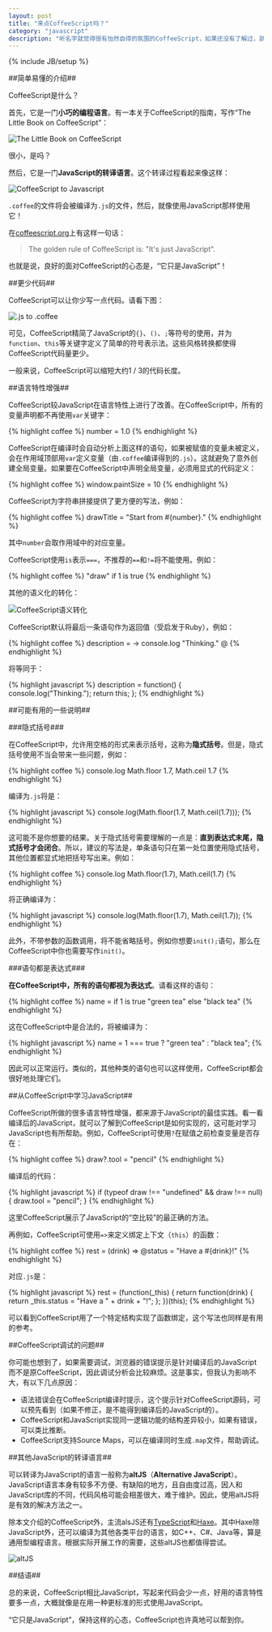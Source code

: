 ```yaml
---
layout: post
title: "来点CoffeeScript吗？"
category: "javascript"
description: "听名字就觉得很有怡然自得的氛围的CoffeeScript，如果还没有了解过，就认真了解一下吧！"
---
```

{% include JB/setup %}

##简单易懂的介绍##

CoffeeScript是什么？

首先，它是一门**小巧的编程语言**。有一本关于CoffeeScript的指南，写作“The Little Book on CoffeeScript”：

![The Little Book on CoffeeScript][img_little_book_cover]

很小，是吗？

然后，它是一门**JavaScript的转译语言**。这个转译过程看起来像这样：

![CoffeeScript to Javascript][img_coffee_simple_compile]

`.coffee`的文件将会被编译为`.js`的文件，然后，就像使用JavaScript那样使用它！

在[coffeescript.org][]上有这样一句话：

 > The golden rule of CoffeeScript is: "It's just JavaScript".

也就是说，良好的面对CoffeeScript的心态是，“它只是JavaScript”！

##更少代码##

CoffeeScript可以让你少写一点代码。请看下图：

![.js to .coffee][img_coffee_less_code]

可见，CoffeeScript精简了JavaScript的`{}`、`()`、`;`等符号的使用，并为`function`、`this`等关键字定义了简单的符号表示法。这些风格转换都使得CoffeeScript代码量更少。

一般来说，CoffeeScript可以缩短大约1 / 3的代码长度。

##语言特性增强##

CoffeeScript较JavaScript在语言特性上进行了改善。在CoffeeScript中，所有的变量声明都不再使用`var`关键字：

{% highlight coffee %}
number = 1.0
{% endhighlight %}

CoffeeScript在编译时会自动分析上面这样的语句，如果被赋值的变量未被定义，会在作用域顶部用`var`定义变量（由`.coffee`编译得到的`.js`）。这就避免了意外创建全局变量。如果要在CoffeeScript中声明全局变量，必须用显式的代码定义：

{% highlight coffee %}
window.paintSize = 10
{% endhighlight %}

CoffeeScript为字符串拼接提供了更方便的写法，例如：

{% highlight coffee %}
drawTitle = "Start from #{number}."
{% endhighlight %}

其中`number`会取作用域中的对应变量。

CoffeeScript使用`is`表示`===`，不推荐的`==`和`!=`将不能使用。例如：

{% highlight coffee %}
"draw" if 1 is true
{% endhighlight %}

其他的语义化的转化：

![CoffeeScript语义转化][img_coffee_keyword]

CoffeeScript默认将最后一条语句作为返回值（受启发于Ruby），例如：

{% highlight coffee %}
description = ->
    console.log "Thinking."
    @
{% endhighlight %}

将等同于：

{% highlight javascript %}
description = function() {
    console.log("Thinking.");
    return this;
};
{% endhighlight %}

##可能有用的一些说明##

###隐式括号###

在CoffeeScript中，允许用空格的形式来表示括号，这称为**隐式括号**。但是，隐式括号使用不当会带来一些问题，例如：

{% highlight coffee %}
console.log Math.floor 1.7, Math.ceil 1.7
{% endhighlight %}

编译为`.js`将是：

{% highlight javascript %}
console.log(Math.floor(1.7, Math.ceil(1.7)));
{% endhighlight %}

这可能不是你想要的结果。关于隐式括号需要理解的一点是：**直到表达式末尾，隐式括号才会闭合**。所以，建议的写法是，单条语句只在第一处位置使用隐式括号，其他位置都显式地把括号写出来。例如：

{% highlight coffee %}
console.log Math.floor(1.7), Math.ceil(1.7)
{% endhighlight %}

将正确编译为：

{% highlight javascript %}
console.log(Math.floor(1.7), Math.ceil(1.7));
{% endhighlight %}

此外，不带参数的函数调用，将不能省略括号。例如你想要`init();`语句，那么在CoffeeScript中你也需要写作`init()`。

###语句都是表达式###

**在CoffeeScript中，所有的语句都视为表达式**。请看这样的语句：

{% highlight coffee %}
name = if 1 is true 
    "green tea" 
else 
    "black tea"
{% endhighlight %}

这在CoffeeScript中是合法的，将被编译为：

{% highlight javascript %}
name = 1 === true ? "green tea" : "black tea";
{% endhighlight %}

因此可以正常运行。类似的，其他种类的语句也可以这样使用，CoffeeScript都会很好地处理它们。

##从CoffeeScript中学习JavaScript##

CoffeeScript所做的很多语言特性增强，都来源于JavaScript的最佳实践。看一看编译后的JavaScript，就可以了解到CoffeeScript是如何实现的，这可能对学习JavaScript也有所帮助。例如，CoffeeScript可使用`?`在赋值之前检查变量是否存在：

{% highlight coffee %}
draw?.tool = "pencil"
{% endhighlight %}

编译后的代码：

{% highlight javascript %}
if (typeof draw !== "undefined" && draw !== null) {
    draw.tool = "pencil";
}
{% endhighlight %}

这里CoffeeScript展示了JavaScript的“空比较”的最正确的方法。

再例如，CoffeeScript可使用`=>`来定义绑定上下文（`this`）的函数：

{% highlight coffee %}
rest = (drink) =>
    @status = "Have a #{drink}!"
{% endhighlight %}

对应`.js`是：

{% highlight javascript %}
rest = (function(_this) {
    return function(drink) {
        return _this.status = "Have a " + drink + "!";
    };
})(this);
{% endhighlight %}

可以看到CoffeeScript用了一个特定结构实现了函数绑定，这个写法也同样是有用的参考。

##CoffeeScript调试的问题##

你可能也想到了，如果需要调试，浏览器的错误提示是针对编译后的JavaScript而不是原CoffeeScript，因此调试分析会比较麻烦。这是事实，但我认为影响不大，有以下几点原因：

* 语法错误会在CoffeeScript编译时提示，这个提示针对CoffeeScript源码，可以预先看到（如果不修正，是不能得到编译后的JavaScript的）。
* CoffeeScript和JavaScript实现同一逻辑功能的结构差异较小，如果有错误，可以类比推断。
* CoffeeScript支持Source Maps，可以在编译同时生成`.map`文件，帮助调试。

##其他JavaScript的转译语言##

可以转译为JavaScript的语言一般称为**altJS**（**Alternative JavaScript**）。JavaScript语言本身有较多不方便、有缺陷的地方，且自由度过高，因人和JavaScript库的不同，代码风格可能会相差很大，难于维护。因此，使用altJS将是有效的解决方法之一。

除本文介绍的CoffeeScript外，主流alsJS还有[TypeScript][]和[Haxe][]。其中Haxe除JavaScript外，还可以编译为其他各类平台的语言，如C++、C#、Java等，算是通用型编程语言。根据实际开展工作的需要，这些altJS也都值得尝试。

![altJS][img_altJS]

##结语##

总的来说，CoffeeScript相比JavaScript，写起来代码会少一点，好用的语言特性要多一点，大概就像是在用一种更标准的形式使用JavaScript。

“它只是JavaScript”，保持这样的心态，CoffeeScript也许真地可以帮到你。

[img_little_book_cover]: {{POSTS_IMG_PATH}}/201411/little_book_cover.jpg "The Little Book on CoffeeScript"
[img_coffee_simple_compile]: {{POSTS_IMG_PATH}}/201411/coffee_simple_compile.png "CoffeeScript to Javascript" 
[img_coffee_less_code]: {{POSTS_IMG_PATH}}/201411/coffee_less_code.gif ".js to .coffee" 
[img_altJS]: {{POSTS_IMG_PATH}}/201411/altJS.png "altJS"
[img_coffee_keyword]: {{POSTS_IMG_PATH}}/201411/coffee_keyword.png "CoffeeScript语义转化"

[coffeescript.org]: http://coffeescript.org/ "CoffeeScript"
[TypeScript]: http://www.typescriptlang.org/ "TypeScript"
[Haxe]: http://haxe.org/ "Haxe - The Cross-platform Toolkit"
